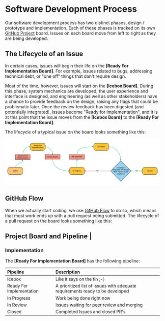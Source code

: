 # Software Development Process

Our software development process has two distinct phases, design / prototype and implementation. Each of these phases is tracked on its own [GitHub Project][github-projects] board. Issues on each board move from left to right as they are being developed.


## The Lifecycle of an Issue

In certain cases, issues will begin their life on the **[Ready For Implementation Board]**. For example, issues related to bugs, addressing technical debt, or "one off" things that don't require design.

Most of the time, however, issues will start on the **[Icebox Board]**. During this phase, system mechanics are developed, the user experience and interface is designed, and engineering (as well as other stakeholders) have a chance to provide feedback on the design, raising any flags that could be problematic later. Once the review feedback has been digested (and potentially integrated), issues become "Ready for Implementation", and it is at this point that the issue moves from the **[Icebox Board]** to the **[Ready For Implementation Board]**.

The lifecycle of a typical issue on the board looks something like this:

![Issue Workflow](../images/issue-workflow.png)

## GitHub Flow

When we actually start coding, we use [GitHub Flow][github-flow] to do so, which means that most work ends up with a pull request being submitted. The lifecycle of a pull request on the board looks something like this:

<!--
  The flowchart images can be edited here:
  https://docs.google.com/a/learnersguild.org/presentation/d/1P2jYADEsBalKP0i5A2zLiw-zyC8gv1iwXIcyudL9WpU/edit?usp=sharing
-->

## Project Board and Pipeline                                               |

### Implementation

The **[Ready For Implementation Board]** has the following pipeline:

| Pipeline      | Description                                                                   |
|:--------------|:------------------------------------------------------------------------------|
| Icebox    | Like it says on the tin ;-)                                                   |
| Ready For Implementation       | A prioritized list of issues with adequate requirements ready to be developed |
| In Progress   | Work being done right now                                                     |
| In Review        | Issues waiting for peer review and merging                                    |
| Closed        | Completed Issues and closed PR's                                              |


<!-- links -->

[github-projects]:https://github.com/orgs/LearnersGuild/projects/2
[github-flow]: https://guides.github.com/introduction/flow/
